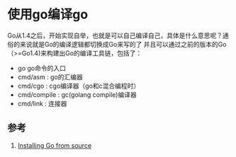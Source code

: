 # 使用go编译go
Go从1.4之后，开始实现自举，也就是可以自己编译自己，具体是什么意思呢？通俗的来说就是Go的编译逻辑都切换成Go来写的了
并且可以通过之前的版本的Go（>=Go1.4)来构建出Go的编译工具链，包括了：

* go go命令的入口
* cmd/asm : go的汇编器
* cmd/cgo : cgo编译器（go和c混合编程时）
* cmd/compile : gc(golang compile)编译器
* cmd/link : 连接器



## 参考
1. [Installing Go from source](https://golang.org/doc/install/source)
